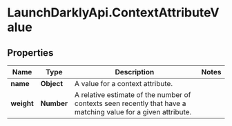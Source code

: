 # LaunchDarklyApi.ContextAttributeValue

## Properties

Name | Type | Description | Notes
------------ | ------------- | ------------- | -------------
**name** | **Object** | A value for a context attribute. | 
**weight** | **Number** | A relative estimate of the number of contexts seen recently that have a matching value for a given attribute. | 


